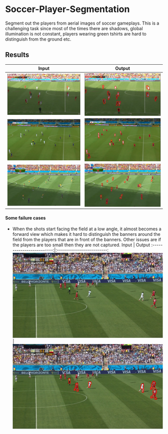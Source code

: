 # Soccer-Player-Segmentation
Segment out the players from aerial images of soccer gameplays. This is a challenging task since most of the times there are shadows, global illumination is not constant, players wearing green tshirts are hard to distinguish from the ground etc.

## Results
Input                      | Output
:-------------------------:|:-------------------------:
![](soccer_2.png)          |  ![](outputs/out_soccer_2.png)
![](soccer_3.png)          |  ![](outputs/out_soccer_3.png)
![](soccer_4.png)          |  ![](outputs/out_soccer_4.png)

#### Some failure cases
* When the shots start facing the field at a low angle, it almost becomes a forward view which makes it hard to distinguish the banners around the field from the players that are in front of the banners. Other issues are if the players are too small then they are not captured.
Input                      | Output
:-------------------------:|:-------------------------:
![](soccer_6.png)          |  ![](outputs/out_soccer_6.png)
